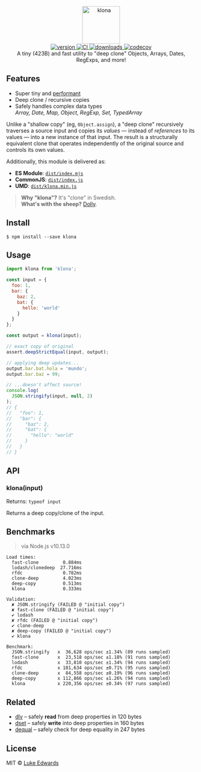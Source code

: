 <div align="center">
  <img src="logo.png" alt="klona" height="100" />
</div>

<div align="center">
  <a href="https://npmjs.org/package/klona">
    <img src="https://badgen.now.sh/npm/v/klona" alt="version" />
  </a>
  <a href="https://github.com/lukeed/klona/actions">
    <img src="https://github.com/lukeed/klona/workflows/CI/badge.svg" alt="CI" />
  </a>
  <a href="https://npmjs.org/package/klona">
    <img src="https://badgen.now.sh/npm/dm/klona" alt="downloads" />
  </a>
  <a href="https://codecov.io/gh/lukeed/klona">
    <img src="https://codecov.io/gh/lukeed/klona/branch/master/graph/badge.svg?token=8ej0WeKqz7" alt="codecov" />
  </a>
</div>

<div align="center">A tiny (423B) and fast utility to "deep clone" Objects, Arrays, Dates, RegExps, and more!</div>


## Features

* Super tiny and [performant](#benchmarks)
* Deep clone / recursive copies
* Safely handles complex data types<br>
    _Array, Date, Map, Object, RegExp, Set, TypedArray_

Unlike a "shallow copy" (eg, `Object.assign`), a "deep clone" recursively traverses a source input and copies its _values_ &mdash; instead of _references_ to its values &mdash; into a new instance of that input. The result is a structurally equivalent clone that operates independently of the original source and controls its own values.

Additionally, this module is delivered as:

* **ES Module**: [`dist/index.mjs`](https://unpkg.com/klona/dist/index.mjs)
* **CommonJS**: [`dist/index.js`](https://unpkg.com/klona/dist/index.js)
* **UMD**: [`dist/klona.min.js`](https://unpkg.com/klona)

> **Why "klona"?** It's "clone" in Swedish.<br>
> **What's with the sheep?** [Dolly](https://en.wikipedia.org/wiki/Dolly_(sheep)).


## Install

```
$ npm install --save klona
```


## Usage

```js
import klona from 'klona';

const input = {
  foo: 1,
  bar: {
    baz: 2,
    bat: {
      hello: 'world'
    }
  }
};

const output = klona(input);

// exact copy of original
assert.deepStrictEqual(input, output);

// applying deep updates...
output.bar.bat.hola = 'mundo';
output.bar.baz = 99;

// ...doesn't affect source!
console.log(
  JSON.stringify(input, null, 2)
);
// {
//   "foo": 1,
//   "bar": {
//     "baz": 2,
//     "bat": {
//       "hello": "world"
//     }
//   }
// }
```


## API

### klona(input)
Returns: `typeof input`

Returns a deep copy/clone of the input.


## Benchmarks

> via Node.js v10.13.0

```
Load times:
  fast-clone         0.884ms
  lodash/clonedeep  27.716ms
  rfdc               0.782ms
  clone-deep         4.023ms
  deep-copy          0.513ms
  klona              0.333ms

Validation:
  ✘ JSON.stringify (FAILED @ "initial copy")
  ✘ fast-clone (FAILED @ "initial copy")
  ✔ lodash
  ✘ rfdc (FAILED @ "initial copy")
  ✔ clone-deep
  ✘ deep-copy (FAILED @ "initial copy")
  ✔ klona

Benchmark:
  JSON.stringify   x  36,628 ops/sec ±1.34% (89 runs sampled)
  fast-clone       x  23,518 ops/sec ±1.18% (91 runs sampled)
  lodash           x  33,810 ops/sec ±1.34% (94 runs sampled)
  rfdc             x 181,634 ops/sec ±0.71% (95 runs sampled)
  clone-deep       x  84,558 ops/sec ±0.19% (96 runs sampled)
  deep-copy        x 112,866 ops/sec ±1.26% (94 runs sampled)
  klona            x 220,356 ops/sec ±0.34% (97 runs sampled)
```


## Related

* [dlv](https://github.com/developit/dlv) – safely **read** from deep properties in 120 bytes
* [dset](https://github.com/lukeed/dset) – safely **write** into deep properties in 160 bytes
* [dequal](https://github.com/lukeed/dequal) – safely check for deep equality in 247 bytes


## License

MIT © [Luke Edwards](https://lukeed.com)
